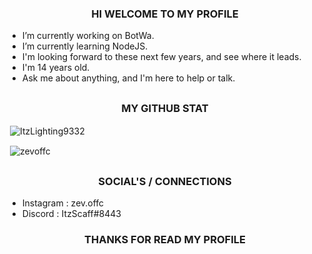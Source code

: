 ### <h3 align="center">HI WELCOME TO MY PROFILE</h3>

-  I’m currently working on BotWa.
-  I’m currently learning NodeJS.
-  I'm looking forward to these next few years, and see where it leads.
-  I'm 14 years old. 
-  Ask me about anything, and I'm here to help or talk.

## <h3 align="center">MY GITHUB STAT</h3>

<p>&nbsp;<img align="center" src="https://github-readme-stats.vercel.app/api?username=ItzLighting9332&show_icons=true&theme=tokyonight" alt="ItzLighting9332" /></p>
<p>&nbsp;<img align="center" src="https://github-readme-stats.vercel.app/api/top-langs/?username=zevoffc&langs_count=7&theme=tokyonight" alt="zevoffc" /></p>

## <h3 align="center">SOCIAL'S / CONNECTIONS</h3>

-  Instagram : zev.offc
-  Discord : ItzScaff#8443

### <h3 align="center">THANKS FOR READ MY PROFILE</h3>
